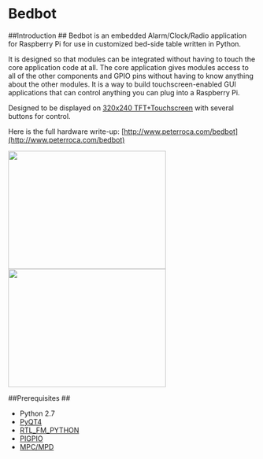 # Bedbot #

##Introduction ##
Bedbot is an embedded Alarm/Clock/Radio application for Raspberry Pi for use in customized bed-side table written in Python.  

It is designed so that modules can be integrated without having to touch the core application code at all.  The core application gives modules access to all of the other components and GPIO pins without having to know anything about the other modules.  It is a way to build touchscreen-enabled GUI applications that can control anything you can plug into a Raspberry Pi.

Designed to be displayed on [320x240 TFT+Touchscreen](https://www.adafruit.com/products/1601) with several buttons for control.

Here is the full hardware write-up:  [http://www.peterroca.com/bedbot](http://www.peterroca.com/bedbot)

<img src="http://peterroca.com/bedbot/assets/img/main.jpg" width="320" height="240" />

<img src="http://peterroca.com/bedbot/assets/img/topCloseupOpen.jpg" width="320" height="240" />


##Prerequisites ##

* Python 2.7
* [PyQT4](http://www.riverbankcomputing.com/software/pyqt/download)
* [RTL_FM_PYTHON](https://github.com/th0ma5w/rtl_fm_python)
* [PIGPIO](http://abyz.co.uk/rpi/pigpio/)
* [MPC/MPD](http://www.musicpd.org/clients/mpc/)
